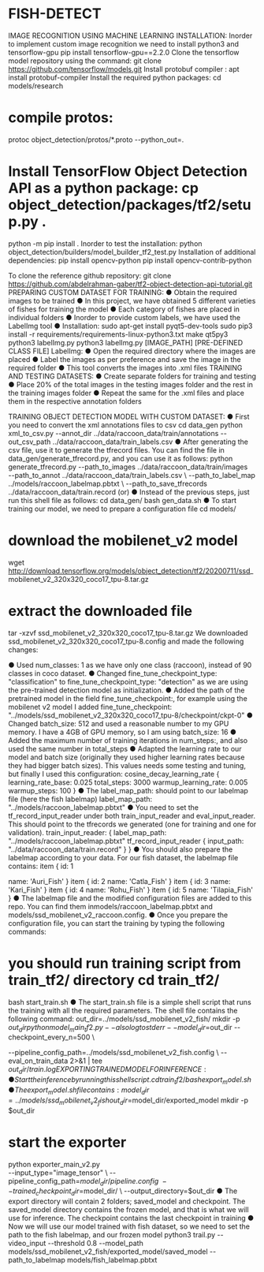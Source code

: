 # FISH-DETECT

IMAGE RECOGNITION USING MACHINE LEARNING
INSTALLATION:
Inorder to implement custom image recognition we need to install python3 and tensorflow-gpu
pip install tensorflow-gpu==2.2.0
Clone the tensorflow model repository using the command:
git clone ​https://github.com/tensorflow/models.git Install protobuf compiler :
apt install protobuf-compiler
Install the required python packages:
cd models/research
# compile protos:
protoc object_detection/protos/*.proto --python_out=.
# Install TensorFlow Object Detection API as a python package: cp object_detection/packages/tf2/setup.py .
python -m pip install .
Inorder to test the installation:
python object_detection/builders/model_builder_tf2_test.py
Installation of additional dependencies:
pip install opencv-python
pip install opencv-contrib-python
   
 To clone the reference github repository:
git clone https://github.com/abdelrahman-gaber/tf2-object-detection-api-tutorial.git
PREPARING CUSTOM DATASET FOR TRAINING:
● Obtain the required images to be trained
● In this project, we have obtained 5 different varieties of fishes for training
the model
● Each category of fishes are placed in individual folders
● Inorder to provide custom labels, we have used the ​LabelImg​ tool
● Installation:
 sudo apt-get install pyqt5-dev-tools
 sudo pip3 install -r
 requirements/requirements-linux-python3.txt
 make qt5py3
 python3 labelImg.py
 python3 labelImg.py [IMAGE_PATH] [PRE-DEFINED CLASS FILE]
 LabelImg:
● Open the required directory where the images are placed
● Label the images as per preference and save the image in the required
folder
● This tool converts the images into .xml files
TRAINING AND TESTING DATASETS:
● Create separate folders for training and testing
● Place 20% of the total images in the testing images folder and the rest in
the training images folder
● Repeat the same for the .xml files and place them in the respective
annotation folders

 TRAINING OBJECT DETECTION MODEL WITH CUSTOM DATASET:
● First you need to convert the xml annotations files to csv
cd data_gen
python xml_to_csv.py --annot_dir ../data/raccoon_data/train/annotations --out_csv_path ../data/raccoon_data/train_labels.csv
● After generating the csv file, use it to generate the tfrecord files. You can find the file in​ ​data_gen/generate_tfrecord.py​, and you can use it as follows:
python generate_tfrecord.py --path_to_images ../data/raccoon_data/train/images \
--path_to_annot ../data/raccoon_data/train_labels.csv \ --path_to_label_map ../models/raccoon_labelmap.pbtxt \ --path_to_save_tfrecords
../data/raccoon_data/train.record
​(or)
● Instead of the previous steps, just run this shell file as follows:
​cd data_gen/ bash gen_data.sh
● To start training our model, we need to prepare a configuration file
cd models/
# download the mobilenet_v2 model
wget http://download.tensorflow.org/models/object_detection/tf2/20200711/ssd_ mobilenet_v2_320x320_coco17_tpu-8.tar.gz
# extract the downloaded file
tar -xzvf ssd_mobilenet_v2_320x320_coco17_tpu-8.tar.gz
We downloaded​ ​ssd_mobilenet_v2_320x320_coco17_tpu-8.config​ and made the following changes:
    
 ● Used ​num_classes​: 1 as we have only one class (raccoon), instead of 90 classes in coco dataset.
● Changed ​fine_tune_checkpoint_type​: "classification" to fine_tune_checkpoint_type: "detection" as we are using the pre-trained detection model as initialization.
● Added the path of the pretrained model in the field fine_tune_checkpoint:, for example using the mobilenet v2 model I added fine_tune_checkpoint: "../models/ssd_mobilenet_v2_320x320_coco17_tpu-8/checkpoint/ckpt-0"
● Changed ​batch_size​: 512 and used a reasonable number to my GPU memory. I have a 4GB of GPU memory, so I am using batch_size: 16
● Added the maximum number of training iterations in ​num_steps​:, and also used the same number in ​total_steps
● Adapted the learning rate to our model and batch size (originally they used higher learning rates because they had bigger batch sizes). This values needs some testing and tuning, but finally I used this configuration:
cosine_decay_learning_rate { learning_rate_base: 0.025 total_steps: 3000 warmup_learning_rate: 0.005 warmup_steps: 100 }
● The ​label_map_path​: should point to our labelmap file (here the fish labelmap) label_map_path: "../models/raccoon_labelmap.pbtxt"
● You need to set the tf_record_input_reader under both train_input_reader and eval_input_reader. This should point to the tfrecords we generated (one for training and one for validation).
train_input_reader: {
label_map_path: "../models/raccoon_labelmap.pbtxt" tf_record_input_reader {
input_path: "../data/raccoon_data/train.record" }
}
● You should also prepare the labelmap according to your data. For our fish dataset, the​ ​labelmap file​ contains:
item { id: 1
 
 name: 'Auri_Fish' }
item { id: 2
name: 'Catla_Fish' }
item { id: 3
name: 'Kari_Fish' }
item { id: 4
name: 'Rohu_Fish' }
item { id: 5
name: 'Tilapia_Fish' }
● The labelmap file and the modified configuration files are added to this repo. You can find them in​ ​models/raccoon_labelmap.pbtxt​ and models/ssd_mobilenet_v2_raccoon.config​.
● Once you prepare the configuration file, you can start the training by typing the following commands:
# you should run training script from train_tf2/ directory cd train_tf2/
bash start_train.sh
● The​ ​start_train.sh​ file is a simple shell script that runs the training with all the required parameters. The shell file contains the following command:
out_dir=../models/ssd_mobilenet_v2_fish/
mkdir -p $out_dir
python model_main_tf2.py --alsologtostderr --model_dir=$out_dir --checkpoint_every_n=500 \
   
--pipeline_config_path=../models/ssd_mobilenet_v2_fish.config \ --eval_on_train_data 2>&1 | tee $out_dir/train.log
EXPORTING TRAINED MODEL FOR INFERENCE:
● Start the inference by running this shell script.
cd train_tf2/
bash export_model.sh
● The​ ​export_model.sh​ file contains:
model_dir=../models/ssd_mobilenet_v2_fish out_dir=$model_dir/exported_model
mkdir -p $out_dir
# start the exporter
python exporter_main_v2.py \
--input_type="image_tensor" \ --pipeline_config_path=$model_dir/pipeline.config \
--trained_checkpoint_dir=$model_dir/ \ --output_directory=$out_dir
● The export directory will contain 2 folders; saved_model and checkpoint. The saved_model directory contains the frozen model, and that is what we will use for inference. The checkpoint contains the last checkpoint in training
● Now we will use our model trained with fish dataset, so we need to set the path to the fish labelmap, and our frozen model
python3 trail.py --video_input --threshold 0.8 --model_path models/ssd_mobilenet_v2_fish/exported_model/saved_model \--path_to_labelmap models/fish_labelmap.pbtxt
